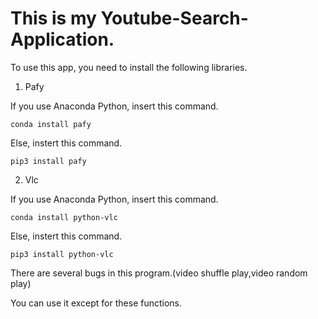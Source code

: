 # This is my Youtube-Search-Application.

To use this app, you need to install the following libraries.

1. Pafy


If you use Anaconda Python, insert this command.


```conda install pafy ```


Else, instert this command.


```pip3 install pafy ```



2. Vlc


If you use Anaconda Python, insert this command.


```conda install python-vlc ```


Else, instert this command.


```pip3 install python-vlc ```


There are several bugs in this program.(video shuffle play,video random play)


You can use it except for these functions.